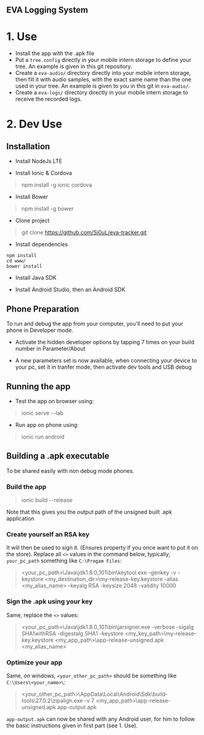 EVA Logging System
------------------------

# 1. Use
* Install the app with the .apk file
* Put a `tree.config` directly in your mobile intern storage to define your tree. An example is given in this git repository.
* Create a `eva-audio/` directory directly into your mobile intern storage, then fill it with audio samples, with the exact same name than the one used in your tree. An example is given to you in this git in `eva-audio/`.
* Create a `eva-logs/` directory directly in your mobile intern storage to receive the recorded logs.

# 2. Dev Use

## Installation

* Install NodeJs LTE

* Install Ionic & Cordova
> npm install -g ionic cordova

* Install Bower
> npm install -g bower

* Clone project
> git clone https://github.com/Si0uL/eva-tracker.git

* Install dependencies
```
npm install
cd www/
bower install
```

* Install Java SDK

* Install Android Studio, then an Android SDK

## Phone Preparation

To run and debug the app from your computer, you'll need to put your phone in Developer mode.

* Activate the hidden developer options by tapping 7 times on your build number in Parameter/About

* A new parameters set is now available, when connecting your device to your pc, set it in tranfer mode, then activate dev tools and USB debug

## Running the app

* Test the app on browser using:
> ionic serve --lab

* Run app on phone using:
> ionic run android

## Building a .apk executable

To be shared easily with non debug mode phones.

### Build the app
> ionic build --release

Note that this gives you the output path of the unsigned built .apk application

### Create yourself an RSA key

It will then be used to sign it. (Ensures property if you once want to put it on the store). Replace all `<>` values in the command below, typically, `your_pc_path` something like `C:\Progam Files`:
> <your_pc_path>\Java\jdk1.8.0_101\bin\keytool.exe -genkey -v -keystore <my_destination_dir>\my-release-key.keystore -alias <my_alias_name> -keyalg RSA -keysize 2048 -validity 10000

### Sign the .apk using your key

Same, replace the `<>` values:

> <your_pc_path>\Java\jdk1.8.0_101\bin\jarsigner.exe -verbose -sigalg SHA1withRSA -digestalg SHA1 -keystore <my_key_path>\my-release-key.keystore <my_app_path>\app-release-unsigned.apk <my_alias_name>

### Optimize your app

Same, on windows, `<your_other_pc_path>` should be something like `C:\Users\<your_name>\`:

> <your_other_pc_path>\AppData\Local\Android\Sdk\build-tools\27.0.2\zipalign.exe -v 7 <my_app_path>\app-release-unsigned.apk app-output.apk

`app-output.apk` can now be shared with any Android user, for him to follow the basic instructions given in first part (see 1. Use).
